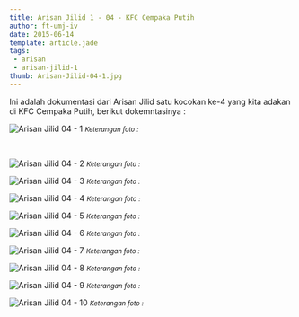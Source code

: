 ```yaml
---
title: Arisan Jilid 1 - 04 - KFC Cempaka Putih
author: ft-umj-iv
date: 2015-06-14
template: article.jade
tags:
 - arisan
 - arisan-jilid-1
thumb: Arisan-Jilid-04-1.jpg
---
```


Ini adalah dokumentasi dari Arisan Jilid satu kocokan ke-4 yang kita adakan di KFC Cempaka Putih, berikut dokemntasinya :

![Arisan Jilid 04 - 1](/story/assets/img/Arisan-Jilid-04-1.jpg)
<small>_Keterangan foto :_</small>

<br/>
<span class="more"></span>

![Arisan Jilid 04 - 2](/story/assets/img/Arisan-Jilid-04-2.jpg)
<small>_Keterangan foto :_</small>

![Arisan Jilid 04 - 3](/story/assets/img/Arisan-Jilid-04-3.jpg)
<small>_Keterangan foto :_</small>

![Arisan Jilid 04 - 4](/story/assets/img/Arisan-Jilid-04-4.jpg)
<small>_Keterangan foto :_</small>

![Arisan Jilid 04 - 5](/story/assets/img/Arisan-Jilid-04-5.jpg)
<small>_Keterangan foto :_</small>

![Arisan Jilid 04 - 6](/story/assets/img/Arisan-Jilid-04-6.jpg)
<small>_Keterangan foto :_</small>

![Arisan Jilid 04 - 7](/story/assets/img/Arisan-Jilid-04-7.jpg)
<small>_Keterangan foto :_</small>

![Arisan Jilid 04 - 8](/story/assets/img/Arisan-Jilid-04-8.jpg)
<small>_Keterangan foto :_</small>

![Arisan Jilid 04 - 9](/story/assets/img/Arisan-Jilid-04-9.jpg)
<small>_Keterangan foto :_</small>

![Arisan Jilid 04 - 10](/story/assets/img/Arisan-Jilid-04-10.jpg)
<small>_Keterangan foto :_</small>